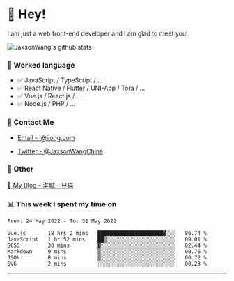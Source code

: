 # 👋 Hey!

I am just a web front-end developer and I am glad to meet you!

![JaxsonWang's github stats](https://github-readme-stats.vercel.app/api?username=JaxsonWang&&show_icons=true&&title_color=1abc9c&&icon_color=1abc9c)


### 📝 Worked language

- ✅ JavaScript / TypeScript / ...
- ✅ React Native / Flutter / UNI-App / Tora / ...
- ✅ Vue.js / React.js / ...
- ✅ Node.js / PHP / ...

### 📮 Contact Me

- [Email - i@iiong.com](mailto:i@iiong.com)

- [Twitter - @JaxsonWangChina](https://twitter.com/JaxsonWangChina)

### 🤪 Other

[📌 My Blog - 淮城一只猫](https://iiong.com)

### 📊 This week I spent my time on

<!--START_SECTION:waka-->

```text
From: 24 May 2022 - To: 31 May 2022

Vue.js       18 hrs 2 mins   █████████████████████▓░░░   86.74 %
JavaScript   1 hr 52 mins    ██▒░░░░░░░░░░░░░░░░░░░░░░   09.01 %
SCSS         30 mins         ▓░░░░░░░░░░░░░░░░░░░░░░░░   02.44 %
Markdown     9 mins          ▒░░░░░░░░░░░░░░░░░░░░░░░░   00.76 %
JSON         8 mins          ▒░░░░░░░░░░░░░░░░░░░░░░░░   00.72 %
SVG          2 mins          ░░░░░░░░░░░░░░░░░░░░░░░░░   00.23 %
```

<!--END_SECTION:waka-->

---
